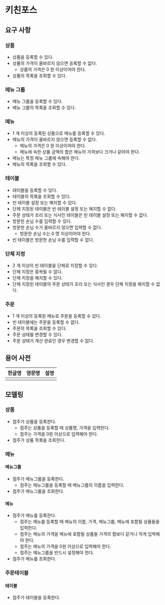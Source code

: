 # 키친포스

## 요구 사항

### 상품

* 상품을 등록할 수 있다.
* 상품의 가격이 올바르지 않으면 등록할 수 없다.
    * 상품의 가격은 0 원 이상이어야 한다.
* 상품의 목록을 조회할 수 있다.

### 메뉴 그룹

* 메뉴 그룹을 등록할 수 있다.
* 메뉴 그룹의 목록을 조회할 수 있다.

### 메뉴

* 1 개 이상의 등록된 상품으로 메뉴를 등록할 수 있다.
* 메뉴의 가격이 올바르지 않으면 등록할 수 없다.
    * 메뉴의 가격은 0 원 이상이어야 한다.
    * 메뉴에 속한 상품 금액의 합은 메뉴의 가격보다 크거나 같아야 한다.
* 메뉴는 특정 메뉴 그룹에 속해야 한다.
* 메뉴의 목록을 조회할 수 있다.

### 테이블

* 테이블을 등록할 수 있다.
* 테이블의 목록을 조회할 수 있다.
* 빈 테이블 설정 또는 해지할 수 있다.
* 단체 지정된 테이블은 빈 테이블 설정 또는 해지할 수 없다.
* 주문 상태가 조리 또는 식사인 테이블은 빈 테이블 설정 또는 해지할 수 없다.
* 방문한 손님 수를 입력할 수 있다.
* 방문한 손님 수가 올바르지 않으면 입력할 수 없다.
    * 방문한 손님 수는 0 명 이상이어야 한다.
* 빈 테이블은 방문한 손님 수를 입력할 수 없다.

### 단체 지정

* 2 개 이상의 빈 테이블을 단체로 지정할 수 있다.
* 단체 지정은 중복될 수 없다.
* 단체 지정을 해지할 수 있다.
* 단체 지정된 테이블의 주문 상태가 조리 또는 식사인 경우 단체 지정을 해지할 수 없다.

### 주문

* 1 개 이상의 등록된 메뉴로 주문을 등록할 수 있다.
* 빈 테이블에는 주문을 등록할 수 없다.
* 주문의 목록을 조회할 수 있다.
* 주문 상태를 변경할 수 있다.
* 주문 상태가 계산 완료인 경우 변경할 수 없다.

## 용어 사전

| 한글명 | 영문명 | 설명 |
| --- | --- | --- |
|  |  |  |

## 모델링

### 상품

* 점주가 상품을 등록한다.
  * 점주는 상품을 등록할 때 상품명, 가격을 입력한다.
  * 점주는 가격을 0원 이상으로 입력해야 한다.
* 점주가 상품 목록을 조회한다.

### 메뉴

#### 메뉴그룹

* 점주가 메뉴그룹을 등록한다.
  * 점주는 메뉴그룹을 등록할 때 메뉴그룹의 이름을 입력한다.
* 점주가 메뉴그룹을 조회한다.

#### 메뉴

* 점주가 메뉴를 등록한다.
  * 점주는 메뉴를 등록할 때 메뉴의 이름, 가격, 메뉴그룹, 메뉴에 포함될 상품들을 입력한다.
  * 점주는 메뉴의 가격을 메뉴에 포함될 상품들 가격의 합보다 같거나 작게 입력해야 한다.
  * 점주는 메뉴의 가격을 0원 이상으로 입력해야 한다.
  * 점주는 메뉴그룹을 반드시 설정해야 한다.
* 점주가 메뉴를 조회한다.

### 주문테이블

#### 테이블

* 점주가 테이블을 등록한다.
